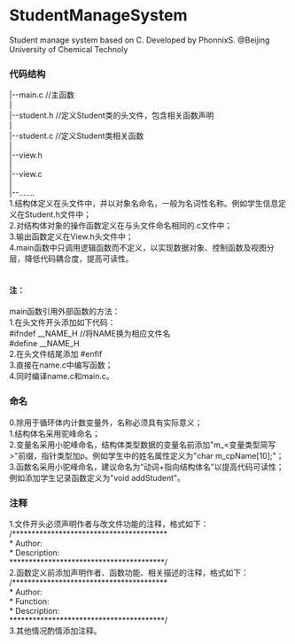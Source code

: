 # StudentManageSystem
Student manage system based on C. Developed by PhonnixS. @Beijing University of Chemical Technoly
<form>
	<structure>
		<h3>代码结构</h3>
		<p>
			|--main.c 	//主函数<br>
			|<br>
			|--student.h 	//定义Student类的头文件，包含相关函数声明<br>
			|<br>
			|--student.c 	//定义Student类相关函数<br>
			|<br>
			|--view.h<br>
			|<br>
			|--view.c<br>
			|<br>
			|--.......<br>
			1.结构体定义在头文件中，并以对象名命名，一般为名词性名称。例如学生信息定义在Student.h文件中；<br>
			2.对结构体对象的操作函数定义在与头文件命名相同的.c文件中；<br>
			3.输出函数定义在View.h头文件中；<br>
			4.main函数中只调用逻辑函数而不定义，以实现数据对象、控制函数及视图分层，降低代码耦合度，提高可读性。<br><br>
			<h4>注：</h4>main函数引用外部函数的方法：<br>
			1.在头文件开头添加如下代码：<br>
				#ifndef __NAME_H		//将NAME换为相应文件名<br>
				#define __NAME_H							<br>
			2.在头文件结尾添加 #enfif<br>
			3.直接在name.c中编写函数；<br>
			4.同时编译name.c和main.c。
		</p>
	</structure>
	<name>
		<h3>命名</h3>
		<p>
			0.除用于循环体内计数变量外，名称必须具有实际意义；<br>
			1.结构体名采用驼峰命名；<br>
			2.变量名采用小驼峰命名，结构体类型数据的变量名前添加"m_&lt变量类型简写&gt"前缀，指针类型加p。例如学生中的姓名属性定义为"char m_cpName[10];"；<br>
			3.函数名采用小驼峰命名，建议命名为“动词+指向结构体名”以提高代码可读性；例如添加学生记录函数定义为"void addStudent"。
		</p>
	</name>
	<comment>
		<h3>注释</h3>
		<p>
			1.文件开头必须声明作者与改文件功能的注释，格式如下：
			<br>
			/****************************************<br>
			* Author:<br>
			* Description:<br>
			****************************************/
			<br>
			2.函数定义前添加声明作者、函数功能、相关描述的注释，格式如下：
			<br>
			/****************************************<br>
			* Author:<br>
			* Function:<br>				
			* Description:<br>
			****************************************/
			<br>
			3.其他情况酌情添加注释。
		</p>
	</comment>
</form>
